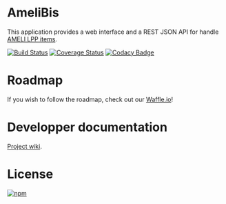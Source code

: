 # AmeliBis

This application provides a web interface and a REST JSON API for handle [AMELI LPP items](http://www.codage.ext.cnamts.fr/codif/tips/index_presentation.php?p_site=AMELI).

[![Build Status](https://travis-ci.org/theofidry/amelibis.svg?branch=master)](https://travis-ci.org/theofidry/amelibis)
[![Coverage Status](https://coveralls.io/repos/theofidry/amelibis/badge.svg)](https://coveralls.io/r/theofidry/amelibis)
[![Codacy Badge](https://www.codacy.com/project/badge/41771f6699ac4cc2a7fc59baf2c72979)](https://www.codacy.com/public/theofidry/amelibis)

# Roadmap

If you wish to follow the roadmap, check out our [Waffle.io](https://waffle.io/theofidry/amelibis)!

# Developper documentation

[Project wiki](https://github.com/theofidry/amelibis/wiki).



# License

[![npm](https://img.shields.io/npm/l/express.svg)](https://github.com/theofidry/amelibis/blob/master/LICENSE)
